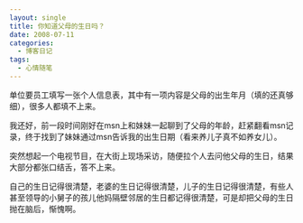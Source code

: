 ```yaml
---
layout: single
title: 你知道父母的生日吗？
date: 2008-07-11
categories:
  - 博客日记
tags:
  - 心情随笔
---
```


单位要员工填写一张个人信息表，其中有一项内容是父母的出生年月（填的还真够细），很多人都填不上来。

我还好，前一段时间刚好在msn上和妹妹一起聊到了父母的年龄，赶紧翻看msn记录，终于找到了妹妹通过msn告诉我的出生日期（看来养儿子真不如养女儿）。

突然想起一个电视节目，在大街上现场采访，随便拉个人去问他父母的生日，结果大部分都张口结舌，答不上来。

自己的生日记得很清楚，老婆的生日记得很清楚，儿子的生日记得很清楚，有些人甚至领导的小舅子的孩儿他妈隔壁邻居的生日都记得很清楚，可是却把父母的生日抛在脑后，惭愧啊。
